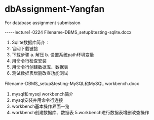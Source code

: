 # dbAssignment-Yangfan
For database assignment submission

-----lecture1-0224
Filename-DBMS_setup&testing-sqlite.docx
  1.	Sqlite数据库简介：
  2.	官网下载链接
  3.	下载步骤
    a.	解压
    b.	设置系统path环境变量
  4.	用命令行检查安装
  5.	用命令行创建数据库、数据表
  6.	测试数据表增删改查功能测试

Filename-DBMS_setup&testing-MySQL和MySQL workbench.docx
  1. mysql和mysql workbench简介
  2. mysql安装并用命令行连接
  3. workbench基本操作界面一览
  4. workbench创建数据库、数据表
  5.workbench进行数据表增删改查操作

